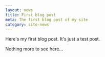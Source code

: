 ```yaml
---
layout: news
title: First blog post
meta: The first blog post of my site
category: site-news
---
```

Here's my first blog post. It's just a test post.

Nothing more to see here...
